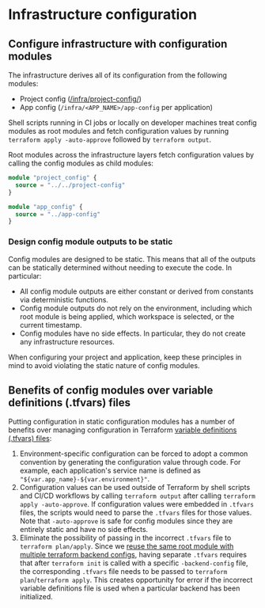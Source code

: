 # Infrastructure configuration

## Configure infrastructure with configuration modules

The infrastructure derives all of its configuration from the following modules:

- Project config ([/infra/project-config/](/infra/project-config/))
- App config (`/infra/<APP_NAME>/app-config` per application)

Shell scripts running in CI jobs or locally on developer machines treat config
modules as root modules and fetch configuration values by running `terraform
apply -auto-approve` followed by `terraform output`.

Root modules across the infrastructure layers fetch configuration values by
calling the config modules as child modules:

```terraform
module "project_config" {
  source = "../../project-config"
}

module "app_config" {
  source = "../app-config"
}
```

### Design config module outputs to be static

Config modules are designed to be static. This means that all of the outputs can
be statically determined without needing to execute the code. In particular:

- All config module outputs are either constant or derived from constants via
  deterministic functions.
- Config module outputs do not rely on the environment, including which root
  module is being applied, which workspace is selected, or the current
  timestamp.
- Config modules have no side effects. In particular, they do not create any
  infrastructure resources.

When configuring your project and application, keep these principles in mind to
avoid violating the static nature of config modules.

## Benefits of config modules over variable definitions (.tfvars) files

Putting configuration in static configuration modules has a number of benefits
over managing configuration in Terraform [variable definitions (.tfvars)
files](https://developer.hashicorp.com/terraform/language/values/variables#assigning-values-to-root-module-variables):

1. Environment-specific configuration can be forced to adopt a common convention
   by generating the configuration value through code. For example, each
   application's service name is defined as
   `"${var.app_name}-${var.environment}"`.
1. Configuration values can be used outside of Terraform by shell scripts and
   CI/CD workflows by calling `terraform output` after calling `terraform apply
   -auto-approve`. If configuration values were embedded in `.tfvars` files, the
   scripts would need to parse the `.tfvars` files for those values. Note that
   `-auto-approve` is safe for config modules since they are entirely static and
   have no side effects.
1. Eliminate the possibility of passing in the incorrect `.tfvars` file to
   `terraform plan/apply`. Since we [reuse the same root module with multiple
   terraform backend
   configs](/docs/decisions/infra/2023-05-09-separate-terraform-backend-configs-into-separate-config-files.md),
   having separate `.tfvars` requires that after `terraform init` is called with
   a specific `-backend-config` file, the corresponding `.tfvars` file needs to
   be passed to `terraform plan`/`terraform apply`. This creates opportunity for
   error if the incorrect variable definitions file is used when a particular
   backend has been initialized.
